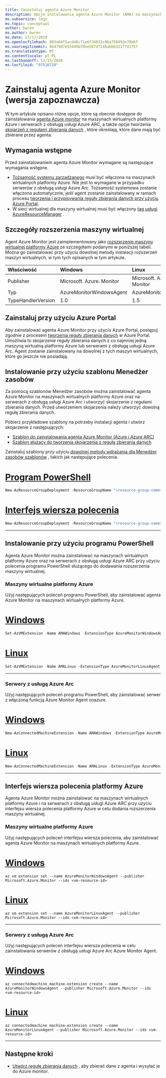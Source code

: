 ```yaml
---
title: Zainstaluj agenta Azure Monitor
description: Opcje instalowania agenta Azure Monitor (AMA) na maszynach wirtualnych platformy Azure i serwerach z obsługą usługi Azure Arc.
ms.subservice: logs
ms.topic: conceptual
author: bwren
ms.author: bwren
ms.date: 11/17/2020
ms.openlocfilehash: 893a04f5acd48cf1e6f34033c06a758492e70abf
ms.sourcegitcommit: 66479d7e55449b78ee587df14babb6321f7d1757
ms.translationtype: MT
ms.contentlocale: pl-PL
ms.lasthandoff: 12/15/2020
ms.locfileid: "97516720"
---
```

# <a name="install-the-azure-monitor-agent-preview"></a>Zainstaluj agenta Azure Monitor (wersja zapoznawcza)
W tym artykule opisano różne opcje, które są obecnie dostępne do zainstalowania [agenta Azure monitor](azure-monitor-agent-overview.md) na maszynach wirtualnych platformy Azure i serwerach z obsługą usługi Azure ARC, a także opcje tworzenia [skojarzeń z regułami zbierania danych](data-collection-rule-azure-monitor-agent.md) , które określają, które dane mają być zbierane przez agenta.

## <a name="prerequisites"></a>Wymagania wstępne
Przed zainstalowaniem agenta Azure Monitor wymagane są następujące wymagania wstępne.

- [Tożsamość systemu zarządzanego](../../active-directory/managed-identities-azure-resources/qs-configure-portal-windows-vm.md) musi być włączona na maszynach wirtualnych platformy Azure. Nie jest to wymagane w przypadku serwerów z obsługą usługi Azure Arc. Tożsamość systemowa zostanie włączona automatycznie, jeśli agent zostanie zainstalowany w ramach procesu [tworzenia i przypisywania reguły zbierania danych przy użyciu Azure Portal](#install-with-azure-portal).
- W sieci wirtualnej dla maszyny wirtualnej musi być włączony [tag usługi AzureResourceManager](../../virtual-network/service-tags-overview.md) .

## <a name="virtual-machine-extension-details"></a>Szczegóły rozszerzenia maszyny wirtualnej
Agent Azure Monitor jest zaimplementowany jako [rozszerzenie maszyny wirtualnej platformy Azure](../../virtual-machines/extensions/overview.md) ze szczegółami podanymi w poniższej tabeli. Można go zainstalować przy użyciu dowolnej metody instalacji rozszerzeń maszyn wirtualnych, w tym tych opisanych w tym artykule.

| Właściwość | Windows | Linux |
|:---|:---|:---|
| Publisher | Microsoft. Azure. Monitor  | Microsoft. Azure. Monitor |
| Typ      | AzureMonitorWindowsAgent | AzureMonitorLinuxAgent  |
| TypeHandlerVersion  | 1.0 | 1.5 |


## <a name="install-with-azure-portal"></a>Zainstaluj przy użyciu Azure Portal
Aby zainstalować agenta Azure Monitor przy użyciu Azure Portal, postępuj zgodnie z procesem [tworzenia reguły zbierania danych](data-collection-rule-azure-monitor-agent.md#create-rule-and-association-in-azure-portal) w Azure Portal. Umożliwia to skojarzenie reguły zbierania danych z co najmniej jedną maszyną wirtualną platformy Azure lub serwerami z obsługą usługi Azure Arc. Agent zostanie zainstalowany na dowolnej z tych maszyn wirtualnych, które go jeszcze nie posiadają.


## <a name="install-with-resource-manager-template"></a>Instalowanie przy użyciu szablonu Menedżer zasobów
Za pomocą szablonów Menedżer zasobów można zainstalować agenta Azure Monitor na maszynach wirtualnych platformy Azure oraz na serwerach z obsługą usługi Azure Arc i utworzyć skojarzenie z regułami zbierania danych. Przed utworzeniem skojarzenia należy utworzyć dowolną regułę zbierania danych.

Pobierz przykładowe szablony na potrzeby instalacji agenta i utwórz skojarzenie z następujących: 

- [Szablon do zainstalowania agenta Azure Monitor (Azure i Azure ARC)](../samples/resource-manager-agent.md#azure-monitor-agent-preview) 
- [Szablon służący do tworzenia skojarzenia z regułą zbierania danych](../samples/resource-manager-data-collection-rules.md)

Zainstaluj szablony przy użyciu [dowolnej metody wdrażania dla Menedżer zasobów szablonów](../../azure-resource-manager/templates/deploy-powershell.md) , takich jak następujące polecenia.

# <a name="powershell"></a>[Program PowerShell](#tab/ARMAgentPowerShell)
```powershell
New-AzResourceGroupDeployment -ResourceGroupName "<resource-group-name>" -TemplateFile "<template-filename.json>" -TemplateParameterFile "<parameter-filename.json>"
```
# <a name="cli"></a>[Interfejs wiersza polecenia](#tab/ARMAgentCLI)
```powershell
New-AzResourceGroupDeployment -ResourceGroupName "<resource-group-name>" -TemplateFile "<template-filename.json>" -TemplateParameterFile "<parameter-filename.json>"
```
---

## <a name="install-with-powershell"></a>Instalowanie przy użyciu programu PowerShell
Agenta Azure Monitor można zainstalować na maszynach wirtualnych platformy Azure oraz na serwerach z obsługą usługi Azure ARC przy użyciu polecenia programu PowerShell służącego do dodawania rozszerzenia maszyny wirtualnej. 

### <a name="azure-virtual-machines"></a>Maszyny wirtualne platformy Azure
Użyj następujących poleceń programu PowerShell, aby zainstalować agenta Azure Monitor na maszynach wirtualnych platformy Azure.
# <a name="windows"></a>[Windows](#tab/PowerShellWindows)
```powershell
Set-AzVMExtension -Name AMAWindows -ExtensionType AzureMonitorWindowsAgent -Publisher Microsoft.Azure.Monitor -ResourceGroupName <resource-group-name> -VMName <virtual-machine-name> -Location <location>
```
# <a name="linux"></a>[Linux](#tab/PowerShellLinux)
```powershell
Set-AzVMExtension -Name AMALinux -ExtensionType AzureMonitorLinuxAgent -Publisher Microsoft.Azure.Monitor -ResourceGroupName <resource-group-name> -VMName <virtual-machine-name> -Location <location>
```
---

### <a name="azure-arc-enabled-servers"></a>Serwery z usługą Azure Arc
Użyj następujących poleceń programu PowerShell, aby zainstalować serwer z włączoną funkcją Azure Monitor Agent onazure.
# <a name="windows"></a>[Windows](#tab/PowerShellWindowsArc)
```powershell
New-AzConnectedMachineExtension -Name AMAWindows -ExtensionType AzureMonitorWindowsAgent -Publisher Microsoft.Azure.Monitor -ResourceGroupName <resource-group-name> -MachineName <virtual-machine-name> -Location <location>
```
# <a name="linux"></a>[Linux](#tab/PowerShellLinuxArc)
```powershell
New-AzConnectedMachineExtension -Name AMALinux -ExtensionType AzureMonitorLinuxAgent -Publisher Microsoft.Azure.Monitor -ResourceGroupName <resource-group-name> -MachineName <virtual-machine-name> -Location <location>
```
---
## <a name="azure-cli"></a>Interfejs wiersza polecenia platformy Azure
Agenta Azure Monitor można zainstalować na maszynach wirtualnych platformy Azure i na serwerach z obsługą usługi Azure ARC przy użyciu interfejsu wiersza polecenia platformy Azure w celu dodania rozszerzenia maszyny wirtualnej. 

### <a name="azure-virtual-machines"></a>Maszyny wirtualne platformy Azure
Użyj następujących poleceń interfejsu wiersza polecenia, aby zainstalować agenta Azure Monitor na maszynach wirtualnych platformy Azure.
# <a name="windows"></a>[Windows](#tab/CLIWindows)
```azurecli
az vm extension set --name AzureMonitorWindowsAgent --publisher Microsoft.Azure.Monitor --ids <vm-resource-id>
```
# <a name="linux"></a>[Linux](#tab/CLILinux)
```azurecli
az vm extension set --name AzureMonitorLinuxAgent --publisher Microsoft.Azure.Monitor --ids <vm-resource-id>
```
---
### <a name="azure-arc-enabled-servers"></a>Serwery z usługą Azure Arc
Użyj następujących poleceń interfejsu wiersza polecenia w celu zainstalowania serwerów z obsługą usługi Azure Arc Azure Monitor Agent.

# <a name="windows"></a>[Windows](#tab/CLIWindowsArc)
```azurecli
az connectedmachine machine-extension create --name AzureMonitorWindowsAgent --publisher Microsoft.Azure.Monitor --ids <vm-resource-id>
```
# <a name="linux"></a>[Linux](#tab/CLILinuxArc)
```azurecli
az connectedmachine machine-extension create --name AzureMonitorLinuxAgent --publisher Microsoft.Azure.Monitor --ids <vm-resource-id>
```
---


## <a name="next-steps"></a>Następne kroki

- [Utwórz regułę zbierania danych](data-collection-rule-azure-monitor-agent.md) , aby zbierać dane z agenta i wysyłać je do Azure monitor.
